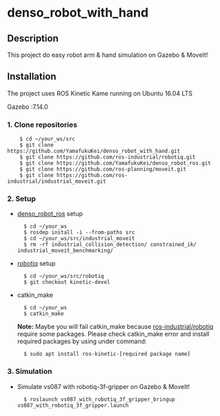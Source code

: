 # denso_robot_with_hand

## Description

This project do easy robot arm & hand simulation on Gazebo & MoveIt!

##  Installation
The project uses ROS Kinetic Kame running on Ubuntu 16.04 LTS

Gazebo :7.14.0

### 1. Clone repositories

        $ cd ~/your_ws/src
        $ git clone https://github.com/YamafukuKei/denso_robot_with_hand.git
        $ git clone https://github.com/ros-industrial/robotiq.git
        $ git clone https://github.com/YamafukuKei/denso_robot_ros.git
        $ git clone https://github.com/ros-planning/moveit.git
        $ git clone https://github.com/ros-industrial/industrial_moveit.git

### 2. Setup

- [denso_robot_ros](https://github.com/YamafukuKei/denso_robot_ros) setup

        $ cd ~/your_ws
        $ rosdep install -i --from-paths src
        $ cd ~/your_ws/src/industrial_moveit
        $ rm -rf industrial_collision_detection/ constrained_ik/ industrial_moveit_benchmarking/

- [robotiq](https://github.com/ros-industrial/robotiq) setup

        $ cd ~/your_ws/src/robotiq
        $ git checkout kinetic-devel

- catkin_make

        $ cd ~/your_ws
        $ catkin_make

    **Note:** Maybe you will fail catkin_make because [ros-industrial/robotiq](https://github.com/ros-industrial/robotiq) require some packages. Please check   catkin_make error and install required packages by using under command:

        $ sudo apt install ros-kinetic-[required package name]

### 3. Simulation

- Simulate vs087 with robotiq-3f-gripper on Gazebo & MoveIt!

        $ roslaunch vs087_with_robotiq_3f_gripper_bringup vs087_with_robotiq_3f_gripper.launch
